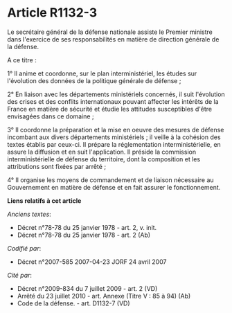 # Article R1132-3

Le secrétaire général de la défense nationale assiste le Premier ministre dans l'exercice de ses responsabilités en matière
de direction générale de la défense.

A ce titre :

1° Il anime et coordonne, sur le plan interministériel, les études sur l'évolution des données de la politique générale de
défense ;

2° En liaison avec les départements ministériels concernés, il suit l'évolution des crises et des conflits internationaux
pouvant affecter les intérêts de la France en matière de sécurité et étudie les attitudes susceptibles d'être envisagées dans
ce domaine ;

3° Il coordonne la préparation et la mise en oeuvre des mesures de défense incombant aux divers départements ministériels ;
il veille à la cohésion des textes établis par ceux-ci. Il prépare la réglementation interministérielle, en assure la
diffusion et en suit l'application. Il préside la commission interministérielle de défense du territoire, dont la composition
et les attributions sont fixées par arrêté ;

4° Il organise les moyens de commandement et de liaison nécessaire au Gouvernement en matière de défense et en fait assurer
le fonctionnement.

**Liens relatifs à cet article**

_Anciens textes_:

  - Décret n°78-78 du 25 janvier 1978 - art. 2, v. init.
  - Décret n°78-78 du 25 janvier 1978 - art. 2 (Ab)

_Codifié par_:

  - Décret n°2007-585 2007-04-23 JORF 24 avril 2007

_Cité par_:

  - Décret n°2009-834 du 7 juillet 2009 - art. 2 (VD)
  - Arrêté du 23 juillet 2010 - art. Annexe (Titre V : 85 à 94) (Ab)
  - Code de la défense. - art. D1132-7 (VD)
